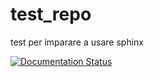 # test_repo
test per imparare a usare sphinx


[![Documentation Status](https://readthedocs.org/projects/test-repo-new/badge/?version=latest)](https://test-repo-new.readthedocs.io/en/latest/?badge=latest)
